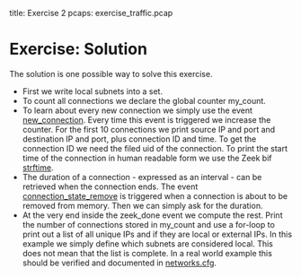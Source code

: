 title: Exercise 2
pcaps: exercise_traffic.pcap

Exercise: Solution
==========================

The solution is one possible way to solve this exercise.

* First we write local subnets into a set.
* To count all connections we declare the global counter my\_count.
* To learn about every new connection we simply use the event [new\_connection](https://docs.zeek.org/en/current/scripts/base/bif/event.bif.zeek.html#id-new_connection). 
  Every time this
  event is triggered we increase the counter. For the first 10 connections we print source IP and port and 
  destination IP and port, plus connection ID and time. To get the connection ID we need the filed uid of the connection.
  To print the start time of the connection in human readable form we use the Zeek bif [strftime](https://docs.zeek.org/en/current/scripts/base/bif/bro.bif.zeek.html?highlight=strftime#id-strftime).
* The duration of a connection - expressed as an interval - can be retrieved when the connection ends. 
  The event [connection\_state\_remove](https://docs.zeek.org/en/current/scripts/base/bif/event.bif.zeek.html?highlight=connection_state_remove#id-connection_state_remove)
  is triggered when a connection is about to be removed from memory. Then we can simply ask for the duration.
* At the very end inside the zeek\_done event we compute the rest. Print the number of connections stored in my\_count
  and use a for-loop to print out a list of all unique IPs and if they are local or external IPs.
  In this example we simply define which subnets are considered local. This does not mean that the list is complete. In a real
  world example this should be verified and documented in [networks.cfg](https://github.com/zeek/zeekctl/blob/master/doc/zeekctl.rst).


